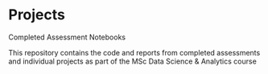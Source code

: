 # Projects
Completed Assessment Notebooks

This repository contains the code and reports from completed assessments and individual projects as part of the MSc Data Science & Analytics course
